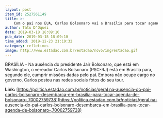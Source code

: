 ```yaml
---
layout: post
item_id: 2527561149
title: >-
    Com o pai nos EUA, Carlos Bolsonaro vai a Brasília para tocar agenda de Bolsonaro
author: Tatu D'Oquei
date: 2019-03-18 18:09:10
pub_date: 2019-03-18 18:09:10
time_added: 2019-12-23 21:19:32
category: refletimos
image: http://www.estadao.com.br/estadao/novo/img/estadao.gif
---
```


BRASÍLIA - Na ausência do presidente Jair Bolsonaro, que está em Washington, o vereador Carlos Bolsonaro (PSC-RJ) está em Brasília para, segundo ele, cumprir missões dadas pelo pai. Embora não ocupe cargo no governo, Carlos postou nas redes sociais fotos do seu tour.

**Link:** [https://politica.estadao.com.br/noticias/geral,na-ausencia-do-pai-carlos-bolsonaro-desembarca-em-brasilia-para-tocar-agenda-de-bolsonaro-,70002759738](https://politica.estadao.com.br/noticias/geral,na-ausencia-do-pai-carlos-bolsonaro-desembarca-em-brasilia-para-tocar-agenda-de-bolsonaro-,70002759738)

